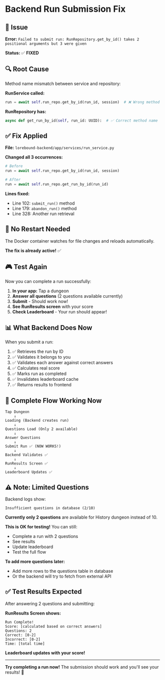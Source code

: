 # Backend Run Submission Fix

## 🐛 Issue

**Error:** `Failed to submit run: RunRepository.get_by_id() takes 2 positional arguments but 3 were given`

**Status:** ✅ **FIXED**

## 🔍 Root Cause

Method name mismatch between service and repository:

**RunService called:**
```python
run = await self.run_repo.get_by_id(run_id, session)  # ❌ Wrong method name
```

**RunRepository has:**
```python
async def get_run_by_id(self, run_id: UUID):  # ✅ Correct method name
```

## ✅ Fix Applied

**File:** `lorebound-backend/app/services/run_service.py`

**Changed all 3 occurrences:**
```python
# Before
run = await self.run_repo.get_by_id(run_id, session)

# After  
run = await self.run_repo.get_run_by_id(run_id)
```

**Lines fixed:**
- Line 102: `submit_run()` method
- Line 179: `abandon_run()` method  
- Line 328: Another run retrieval

## 🔄 No Restart Needed

The Docker container watches for file changes and reloads automatically.

**The fix is already active!** ✅

## 🎮 Test Again

Now you can complete a run successfully:

1. **In your app:** Tap a dungeon
2. **Answer all questions** (2 questions available currently)
3. **Submit** - Should work now!
4. **See RunResults screen** with your score
5. **Check Leaderboard** - Your run should appear!

## 📊 What Backend Does Now

When you submit a run:

1. ✅ Retrieves the run by ID
2. ✅ Validates it belongs to you
3. ✅ Validates each answer against correct answers
4. ✅ Calculates real score
5. ✅ Marks run as completed
6. ✅ Invalidates leaderboard cache
7. ✅ Returns results to frontend

## 🎯 Complete Flow Working Now

```
Tap Dungeon
    ↓
Loading (Backend creates run)
    ↓
Questions Load (Only 2 available)
    ↓
Answer Questions
    ↓
Submit Run ✅ (NOW WORKS!)
    ↓
Backend Validates ✅
    ↓
RunResults Screen ✅
    ↓
Leaderboard Updates ✅
```

## ⚠️ Note: Limited Questions

Backend logs show:
```
Insufficient questions in database (2/10)
```

**Currently only 2 questions** are available for History dungeon instead of 10.

**This is OK for testing!** You can still:
- Complete a run with 2 questions
- See results
- Update leaderboard
- Test the full flow

**To add more questions later:**
- Add more rows to the questions table in database
- Or the backend will try to fetch from external API

## ✅ Test Results Expected

After answering 2 questions and submitting:

**RunResults Screen shows:**
```
Run Complete!
Score: [calculated based on correct answers]
Questions: 2
Correct: [0-2]
Incorrect: [0-2]
Time: [total time]
```

**Leaderboard updates with your score!**

---

**Try completing a run now!** The submission should work and you'll see your results! 🎉


